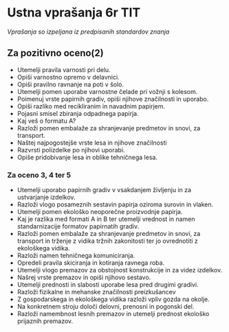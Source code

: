 # Ustna vprašanja 6r TIT #
_Vprašanja so izpeljana iz predpisanih standardov znanja_
## Za pozitivno oceno(2) ##
* Utemelji pravila varnosti pri delu.
* Opiši varnostno opremo v delavnici.
* Opiši pravilno ravnanje na poti v šolo.
* Utemelji pomen uporabe varnostne čelade pri vožnji s kolesom.
* Poimenuj vrste papirnih gradiv, opiši njihove značilnosti in uporabo.
* Opiši razliko med recikliranim in navadnim papirjem.
* Pojasni smisel zbiranja odpadnega papirja.
* Kaj veš o formatu A?
* Razloži pomen embalaže za shranjevanje predmetov in snovi, za transport.
* Naštej najpogostejše vrste lesa in njihove značilnosti
* Razvrsti polizdelke po njihovi uporabi.
* Opiše pridobivanje lesa in oblike tehničnega lesa.
### Za oceno 3, 4 ter 5 ###
* Utemelji uporabo papirnih gradiv v vsakdanjem življenju in za ustvarjanje izdelkov.
* Razloži vlogo posameznih sestavin papirja oziroma surovin in vlaken.
* Utemelji pomen ekološko neoporečne proizvodnje papirja.
* Kaj je razlika med formati A in B ter utemelji vrednost in namen standarnizacije formatov papirnatih gradiv.
* Razloži pomen embalaže za shranjevanje predmetov in snovi, za transport in trženje z vidika tržnih zakonitosti ter jo ovrednotiti z ekološkega vidika.
* Razloži namen tehničnega komuniciranja.
* Opredeli pravila skiciranja in kotiranja ravnega roba.
* Utemelji vlogo premazov za obstojnost konstrukcije in za videz izdelkov.
* Našrej vrste premazov in opiši njihovo sestavo.
* Utemelji prednosti in slabosti uporabe lesa pred drugimi gradivi.
* Razloži fizikalne in mehanske značilnosti preizkušancev
* Z gospodarskega in ekološkega vidika razloži vpliv gozda na okolje.
* Na konkretnem stroju določi delovni, prenosni in pogonski del.
* Razloži namembnost lesnih premazov in utemelji prednost ekološko prijaznih premazov.